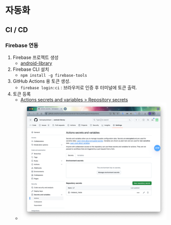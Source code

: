 # 자동화

## CI / CD

### Firebase 연동

1. Firebase 프로젝트 생성
    - [android-library](https://console.firebase.google.com/project/android-library-2d258)
2. Firebase CLI 설치
    - `npm install -g firebase-tools`
3. GitHub Actions 용 토큰 생성.
    - `firebase login:ci` : 브라우저로 인증 후 터미널에 토큰 출력.
4. 토큰 등록
    - [Actions secrets and variables > Repository secrets](https://github.com/hemoptysisheart/android-library/settings/secrets/actions#repository-secrets)
    - ![Settings ](FIREBASE_TOKEN.png)
